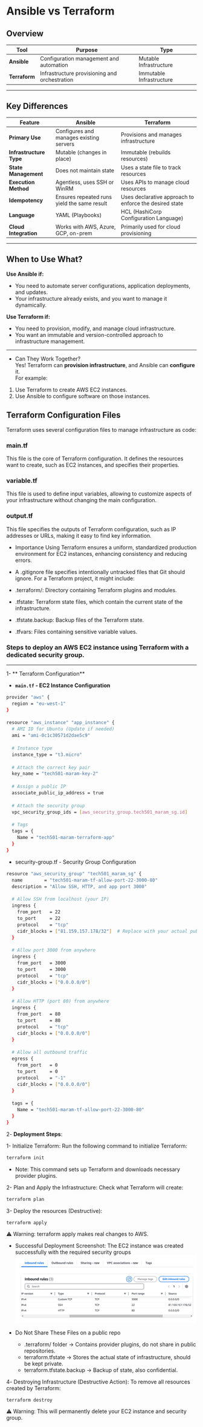 #  Ansible vs Terraform

##  Overview  
| Tool       | Purpose                                  | Type          |
|------------|----------------------------------------|--------------|
| **Ansible**  | Configuration management and automation | Mutable Infrastructure |
| **Terraform** | Infrastructure provisioning and orchestration | Immutable Infrastructure |

---

##  Key Differences  

| Feature             | Ansible    | Terraform   |
|---------------------|------------|-------------|
| **Primary Use**     | Configures and manages existing servers | Provisions and manages infrastructure |
| **Infrastructure Type** | Mutable (changes in place) | Immutable (rebuilds resources) |
| **State Management** | Does not maintain state | Uses a state file to track resources |
| **Execution Method** | Agentless, uses SSH or WinRM | Uses APIs to manage cloud resources |
| **Idempotency** | Ensures repeated runs yield the same result | Uses declarative approach to enforce the desired state |
| **Language** | YAML (Playbooks) | HCL (HashiCorp Configuration Language) |
| **Cloud Integration** | Works with AWS, Azure, GCP, on-prem | Primarily used for cloud provisioning |

---

##  When to Use What?  
**Use Ansible if:**  
- You need to automate server configurations, application deployments, and updates.  
- Your infrastructure already exists, and you want to manage it dynamically.  

**Use Terraform if:**  
- You need to provision, modify, and manage cloud infrastructure.  
- You want an immutable and version-controlled approach to infrastructure management.  

---

- Can They Work Together?   
Yes! Terraform can **provision infrastructure**, and Ansible can **configure** it.  
For example:
1. Use Terraform to create AWS EC2 instances.  
2. Use Ansible to configure software on those instances.  

## Terraform Configuration Files

Terraform uses several configuration files to manage infrastructure as code:

### main.tf
This file is the core of Terraform configuration. It defines the resources want to create, such as EC2 instances, and specifies their properties.

### variable.tf
This file is used to define input variables, allowing to customize aspects of your infrastructure without changing the main configuration.

### output.tf
This file specifies the outputs of Terraform configuration, such as IP addresses or URLs, making it easy to find key information.

* Importance
Using Terraform ensures a uniform, standardized production environment for EC2 instances, enhancing consistency and reducing errors.

- A .gitignore file specifies intentionally untracked files that Git should ignore. For a Terraform project, it might include:

- .terraform/: Directory containing Terraform plugins and modules.
- .tfstate: Terraform state files, which contain the current state of the infrastructure.
- .tfstate.backup: Backup files of the Terraform state.
- .tfvars: Files containing sensitive variable values.


### Steps to deploy an **AWS EC2 instance** using Terraform with a dedicated security group.

---

1- ** Terraform Configuration**

- **`main.tf` - EC2 Instance Configuration**
```bash
provider "aws" {
  region = "eu-west-1"
}

resource "aws_instance" "app_instance" {
  # AMI ID for Ubuntu (Update if needed)
  ami = "ami-0c1c30571d2dae5c9"

  # Instance type
  instance_type = "t3.micro"

  # Attach the correct key pair
  key_name = "tech501-maram-key-2"

  # Assign a public IP
  associate_public_ip_address = true

  # Attach the security group
  vpc_security_group_ids = [aws_security_group.tech501_maram_sg.id]

  # Tags
  tags = {
    Name = "tech501-maram-terraform-app"
  }
}


```

- security-group.tf - Security Group Configuration

```bash
resource "aws_security_group" "tech501_maram_sg" {
  name        = "tech501-maram-tf-allow-port-22-3000-80"
  description = "Allow SSH, HTTP, and app port 3000"

  # Allow SSH from localhost (your IP)
  ingress {
    from_port   = 22
    to_port     = 22
    protocol    = "tcp"
    cidr_blocks = ["81.159.157.178/32"]  # Replace with your actual public IP
  }

  # Allow port 3000 from anywhere
  ingress {
    from_port   = 3000
    to_port     = 3000
    protocol    = "tcp"
    cidr_blocks = ["0.0.0.0/0"]
  }

  # Allow HTTP (port 80) from anywhere
  ingress {
    from_port   = 80
    to_port     = 80
    protocol    = "tcp"
    cidr_blocks = ["0.0.0.0/0"]
  }

  # Allow all outbound traffic
  egress {
    from_port   = 0
    to_port     = 0
    protocol    = "-1"
    cidr_blocks = ["0.0.0.0/0"]
  }

  tags = {
    Name = "tech501-maram-tf-allow-port-22-3000-80"
  }
}

```
2️- **Deployment Steps**:

1- Initialize Terraform: Run the following command to initialize Terraform:
```bash
terraform init
```
- Note: This command sets up Terraform and downloads necessary provider plugins.

2- Plan and Apply the Infrastructure: Check what Terraform will create:
```bash
terraform plan
```

3- Deploy the resources (Destructive): 
```bash
terraform apply 
```
⚠️ Warning: terraform apply makes real changes to AWS.

- Successful Deployment Screenshot: The EC2 instance was created successfully with the required security groups
![alt text](NSG.png)

- Do Not Share These Files on a public repo
    - .terraform/ folder → Contains provider plugins, do not share in public repositories.
    - terraform.tfstate → Stores the actual state of infrastructure, should be kept private.
    - terraform.tfstate.backup → Backup of state, also confidential.

4️- Destroying Infrastructure (Destructive Action): To remove all resources created by Terraform:
```bash
terraform destroy
```
⚠️ Warning: This will permanently delete your EC2 instance and security group.


